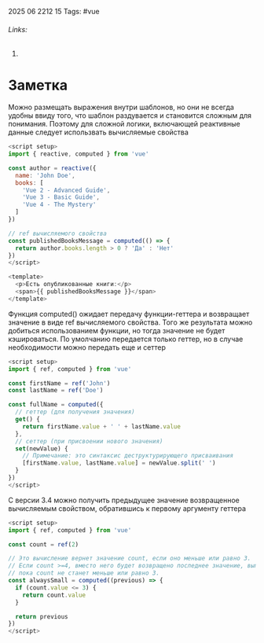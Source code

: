 2025 06 2212 15
Tags: #vue 
###### Links: 
1) 
# Заметка
Можно размещать выражения внутри шаблонов, но они не всегда удобны ввиду того, что шаблон раздувается и становится сложным для понимания. Поэтому для сложной логики, включающей реактивные данные следует использвать вычисляемые свойства
```js
<script setup>
import { reactive, computed } from 'vue'

const author = reactive({
  name: 'John Doe',
  books: [
    'Vue 2 - Advanced Guide',
    'Vue 3 - Basic Guide',
    'Vue 4 - The Mystery'
  ]
})

// ref вычисляемого свойства
const publishedBooksMessage = computed(() => {
  return author.books.length > 0 ? 'Да' : 'Нет'
})
</script>

<template>
  <p>Есть опубликованные книги:</p>
  <span>{{ publishedBooksMessage }}</span>
</template>
```
Функция computed() ожидает передачу функции-геттера и возвращает значение в виде ref вычисляемого свойства.
Того же результата можно добиться использованием функции, но тогда значение не будет кэшироваться.
По умолчанию передается только геттер, но в случае необходимости можно передать еще и сеттер
```js
<script setup>
import { ref, computed } from 'vue'

const firstName = ref('John')
const lastName = ref('Doe')

const fullName = computed({
  // геттер (для получения значения)
  get() {
    return firstName.value + ' ' + lastName.value
  },
  // сеттер (при присвоении нового значения)
  set(newValue) {
    // Примечание: это синтаксис деструктурирующего присваивания
    [firstName.value, lastName.value] = newValue.split(' ')
  }
})
</script>
```
С версии 3.4 можно получить предыдущее значение возвращенное вычисляемым свойством, обратившись к первому аргументу геттера
```js
<script setup>
import { ref, computed } from 'vue'

const count = ref(2)

// Это вычисление вернет значение count, если оно меньше или равно 3.
// Если count >=4, вместо него будет возвращено последнее значение, выполнившее наше условие,
// пока count не станет меньше или равно 3.
const alwaysSmall = computed((previous) => {
  if (count.value <= 3) {
    return count.value
  }

  return previous
})
</script>
```
